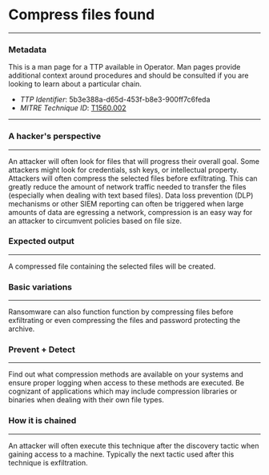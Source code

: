 
# Compress files found

---

### Metadata

This is a man page for a TTP available in Operator. Man pages provide additional context around procedures and should be consulted if you are looking to learn about a particular chain.

- *TTP Identifier*: 5b3e388a-d65d-453f-b8e3-900ff7c6feda
- *MITRE Technique ID*: [T1560.002](https://attack.mitre.org/techniques/T1560/002/)

---

### A hacker's perspective

---

An attacker will often look for files that will progress their overall goal. Some attackers might look for credentials, ssh keys, or intellectual property. Attackers will often compress the selected files before exfiltrating. This can greatly
reduce the amount of network traffic needed to transfer the files (especially when dealing with text based files). Data loss prevention (DLP) mechanisms or other SIEM reporting can often be triggered when large amounts of data are egressing a network, compression is an easy way for an attacker to circumvent policies based on file size.

### Expected output

---

A compressed file containing the selected files will be created.

### Basic variations

---

Ransomware can also function function by compressing files before exfiltrating or even compressing the files and password protecting the archive.

### Prevent + Detect

---

Find out what compression methods are available on your systems and ensure proper logging when access to these methods are executed. Be cognizant of applications which may include compression libraries or binaries when dealing with their own file types.

### How it is chained

---

An attacker will often execute this technique after the discovery tactic when gaining access to a machine. Typically the next tactic used after this technique is exfiltration. 
